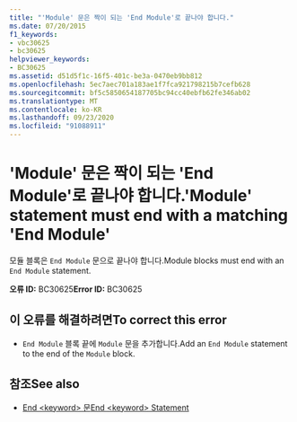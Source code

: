 ```yaml
---
title: "'Module' 문은 짝이 되는 'End Module'로 끝나야 합니다."
ms.date: 07/20/2015
f1_keywords:
- vbc30625
- bc30625
helpviewer_keywords:
- BC30625
ms.assetid: d51d5f1c-16f5-401c-be3a-0470eb9bb812
ms.openlocfilehash: 5ec7aec701a183ae1f7fca921798215b7cefb628
ms.sourcegitcommit: bf5c5850654187705bc94cc40ebfb62fe346ab02
ms.translationtype: MT
ms.contentlocale: ko-KR
ms.lasthandoff: 09/23/2020
ms.locfileid: "91088911"
---
```

# <a name="module-statement-must-end-with-a-matching-end-module"></a><span data-ttu-id="209a3-102">'Module' 문은 짝이 되는 'End Module'로 끝나야 합니다.</span><span class="sxs-lookup"><span data-stu-id="209a3-102">'Module' statement must end with a matching 'End Module'</span></span>

<span data-ttu-id="209a3-103">모듈 블록은 `End Module` 문으로 끝나야 합니다.</span><span class="sxs-lookup"><span data-stu-id="209a3-103">Module blocks must end with an `End Module` statement.</span></span>  
  
 <span data-ttu-id="209a3-104">**오류 ID:** BC30625</span><span class="sxs-lookup"><span data-stu-id="209a3-104">**Error ID:** BC30625</span></span>  
  
## <a name="to-correct-this-error"></a><span data-ttu-id="209a3-105">이 오류를 해결하려면</span><span class="sxs-lookup"><span data-stu-id="209a3-105">To correct this error</span></span>  
  
- <span data-ttu-id="209a3-106">`End Module` 블록 끝에 `Module` 문을 추가합니다.</span><span class="sxs-lookup"><span data-stu-id="209a3-106">Add an `End Module` statement to the end of the `Module` block.</span></span>  
  
## <a name="see-also"></a><span data-ttu-id="209a3-107">참조</span><span class="sxs-lookup"><span data-stu-id="209a3-107">See also</span></span>

- [<span data-ttu-id="209a3-108">End \<keyword> 문</span><span class="sxs-lookup"><span data-stu-id="209a3-108">End \<keyword> Statement</span></span>](../language-reference/statements/end-keyword-statement.md)
